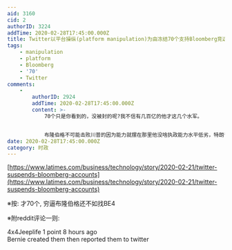 ```yaml
---
aid: 3160
cid: 2
authorID: 3224
addTime: 2020-02-28T17:45:00.000Z
title: Twitter以平台操纵(platform manipulation)为由冻结70个支持Bloomberg竞选的水军账号
tags:
    - manipulation
    - platform
    - Bloomberg
    - '70'
    - Twitter
comments:
    -
        authorID: 2924
        addTime: 2020-02-28T17:45:00.000Z
        content: >-
            70个只是你看到的，没被封的呢?我不信有几百亿的他才这几个水军。


            布隆伯格不可能击败川普的因为能力就摆在那里他没啥执政能力水平低劣，特朗普好歹不是全靠的有钱，年轻时参与过伊拉克战争的谋划讨论，布隆伯格这种除了有钱啥都没有的商人如果能成功就说明美国的民主破产了。
date: 2020-02-28T17:45:00.000Z
category: 时政
---
```


[https://www.latimes.com/business/technology/story/2020-02-21/twitter-suspends-bloomberg-accounts](https://www.latimes.com/business/technology/story/2020-02-21/twitter-suspends-bloomberg-accounts)

※按: 才70个, 穷逼布隆伯格还不如找BE4

※附reddit评论一则:

4x4Jeeplife 1 point 8 hours ago  
Bernie created them then reported them to twitter
